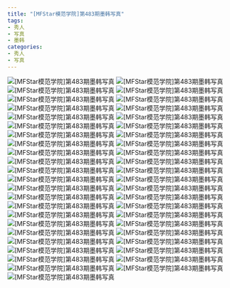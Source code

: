 ```yaml
---
title: "[MFStar模范学院]第483期墨韩写真"
tags: 
- 秀人
- 写真
- 墨韩
categories:
- 秀人
- 写真
---
```


![[MFStar模范学院]第483期墨韩写真](https://img.ilovese.xyz/1734712838290.webp)
![[MFStar模范学院]第483期墨韩写真](https://img.ilovese.xyz/1734712840096.webp)
![[MFStar模范学院]第483期墨韩写真](https://img.ilovese.xyz/1734712841848.webp)
![[MFStar模范学院]第483期墨韩写真](https://img.ilovese.xyz/1734712843389.webp)
![[MFStar模范学院]第483期墨韩写真](https://img.ilovese.xyz/1734712845403.webp)
![[MFStar模范学院]第483期墨韩写真](https://img.ilovese.xyz/1734712847326.webp)
![[MFStar模范学院]第483期墨韩写真](https://img.ilovese.xyz/1734712849166.webp)
![[MFStar模范学院]第483期墨韩写真](https://img.ilovese.xyz/1734712851036.webp)
![[MFStar模范学院]第483期墨韩写真](https://img.ilovese.xyz/1734712852381.webp)
![[MFStar模范学院]第483期墨韩写真](https://img.ilovese.xyz/1734712854529.webp)
![[MFStar模范学院]第483期墨韩写真](https://img.ilovese.xyz/1734712856150.webp)
![[MFStar模范学院]第483期墨韩写真](https://img.ilovese.xyz/1734712858061.webp)
![[MFStar模范学院]第483期墨韩写真](https://img.ilovese.xyz/1734712860112.webp)
![[MFStar模范学院]第483期墨韩写真](https://img.ilovese.xyz/1734712861930.webp)
![[MFStar模范学院]第483期墨韩写真](https://img.ilovese.xyz/1734712863184.webp)
![[MFStar模范学院]第483期墨韩写真](https://img.ilovese.xyz/1734712864447.webp)
![[MFStar模范学院]第483期墨韩写真](https://img.ilovese.xyz/1734712866282.webp)
![[MFStar模范学院]第483期墨韩写真](https://img.ilovese.xyz/1734712867907.webp)
![[MFStar模范学院]第483期墨韩写真](https://img.ilovese.xyz/1734712869513.webp)
![[MFStar模范学院]第483期墨韩写真](https://img.ilovese.xyz/1734712870850.webp)
![[MFStar模范学院]第483期墨韩写真](https://img.ilovese.xyz/1734712872750.webp)
![[MFStar模范学院]第483期墨韩写真](https://img.ilovese.xyz/1734712874622.webp)
![[MFStar模范学院]第483期墨韩写真](https://img.ilovese.xyz/1734712876701.webp)
![[MFStar模范学院]第483期墨韩写真](https://img.ilovese.xyz/1734712878857.webp)
![[MFStar模范学院]第483期墨韩写真](https://img.ilovese.xyz/1734712880599.webp)
![[MFStar模范学院]第483期墨韩写真](https://img.ilovese.xyz/1734712882148.webp)
![[MFStar模范学院]第483期墨韩写真](https://img.ilovese.xyz/1734712884033.webp)
![[MFStar模范学院]第483期墨韩写真](https://img.ilovese.xyz/1734712885451.webp)
![[MFStar模范学院]第483期墨韩写真](https://img.ilovese.xyz/1734712886812.webp)
![[MFStar模范学院]第483期墨韩写真](https://img.ilovese.xyz/1734712888661.webp)
![[MFStar模范学院]第483期墨韩写真](https://img.ilovese.xyz/1734712890872.webp)
![[MFStar模范学院]第483期墨韩写真](https://img.ilovese.xyz/1734712892458.webp)
![[MFStar模范学院]第483期墨韩写真](https://img.ilovese.xyz/1734712894532.webp)
![[MFStar模范学院]第483期墨韩写真](https://img.ilovese.xyz/1734712896447.webp)
![[MFStar模范学院]第483期墨韩写真](https://img.ilovese.xyz/1734712897751.webp)
![[MFStar模范学院]第483期墨韩写真](https://img.ilovese.xyz/1734712899431.webp)
![[MFStar模范学院]第483期墨韩写真](https://img.ilovese.xyz/1734712901288.webp)
![[MFStar模范学院]第483期墨韩写真](https://img.ilovese.xyz/1734712903335.webp)
![[MFStar模范学院]第483期墨韩写真](https://img.ilovese.xyz/1734712905108.webp)
![[MFStar模范学院]第483期墨韩写真](https://img.ilovese.xyz/1734712907143.webp)
![[MFStar模范学院]第483期墨韩写真](https://img.ilovese.xyz/1734712908796.webp)
![[MFStar模范学院]第483期墨韩写真](https://img.ilovese.xyz/1734712910898.webp)
![[MFStar模范学院]第483期墨韩写真](https://img.ilovese.xyz/1734712912704.webp)
![[MFStar模范学院]第483期墨韩写真](https://img.ilovese.xyz/1734712914259.webp)
![[MFStar模范学院]第483期墨韩写真](https://img.ilovese.xyz/1734712916058.webp)
